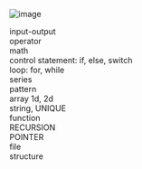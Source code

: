 ![image](https://github.com/Mahmudur-Rahman-Tasin/C-program/assets/85746604/a62e245b-c4b0-474f-a80a-bf0a606e37ee)

input-output    
operator   
math     
control statement: if, else, switch   
loop: for, while    
series    
pattern   
array 1d, 2d   
string, UNIQUE   
function   
RECURSION   
POINTER   
file   
structure   


